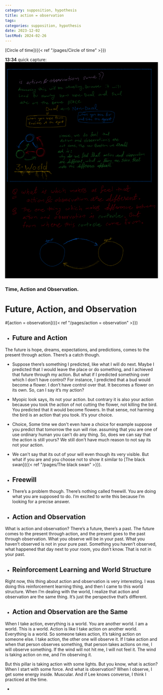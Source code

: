 ```yaml
---
category: supposition, hypothesis
title: action = observation
tags:
categories: supposition, hypothesis
date: 2023-12-02
lastMod: 2024-02-26
---
```

[Circle of time]({{< ref "/pages/Circle of time" >}})


**13:34** quick capture:  ![2023-08-31-13-34-43](/assets/2023-08-31-13-34-43.png)


### Time, Action and Observation.

# Future, Action, and Observation

#[action = observation]({{< ref "/pages/action = observation" >}})

  + ## Future and Action
The future is hope, dreams, expectations, and predictions, comes to the present through action. There’s a catch though.

  + Suppose there’s something I predicted, like what I will do next. Maybe I predicted that I would leave the place or do something, and I achieved that future through my action. But what if I predicted something over which I don’t have control? For instance, I predicted that a bud would become a flower. I don’t have control over that. It becomes a flower on its own. So, can I say it’s my action?

  + Myopic look says, its not your action. but contrary it is also your action because you took the action of not cutting the flower, not killing the bird. You predicted that it would become flowers. In that sense, not harming the bird is an action that you took. It’s your choice.

  + Choice, Some time we don't even have a choice for example suppose you predict that tomorrow the sun will rise. assuming that you are one of use ordinary human you can't do any thing. So, does we can say that the action is still yours? We still don't have much reason to not say its not your action.

  + We can't say that its out of your will even though its very visible. But what if you are and you choose not to show it similar to [The black swan]({{< ref "/pages/The black swan" >}}).

  + ## Freewill

  + There’s a problem though. There’s nothing called freewill. You are doing what you are supposed to do. I’m excited to write this because I’m looking for a precise answer.

  + ## Action and Observation
What is action and observation? There’s a future, there’s a past. The future comes to the present through action, and the present goes to the past through observation. What you observe will be in your past. What you haven’t observed is not in your pure past. Something you haven’t observed, what happened that day next to your room, you don’t know. That is not in your past.

  + ## Reinforcement Learning and World Structure

Right now, this thing about action and observation is very interesting. I was doing this reinforcement learning thing, and then I came to this world structure. When I’m dealing with the world, I realize that action and observation are the same thing. It’s just the perspective that’s different.

  + ## Action and Observation are the Same

When I take action, everything is a world. You are another world. I am a world. This is a world. Action is like I take action on another world. Everything is a world. So someone takes action, it’s taking action on someone else. I take action, the other one will observe it. If I take action and when that person observes something, that person takes actions on me, I will observe something. If the wind will not hit me, I will not feel it. The wind is taking action on me, and I’m observing it.

But this pillar is taking action with some lights. But you know, what is action? When I start with some force. And what is observation? When I observe, I get some energy inside. Muscular. And if Lee knows converse, I think I practiced at the time.

  + 
